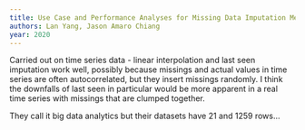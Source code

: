 ```yaml
---
title: Use Case and Performance Analyses for Missing Data Imputation Methods in Big Data Analytics
authors: Lan Yang, Jason Amaro Chiang
year: 2020
---
```


Carried out on time series data - linear interpolation and last seen imputation work well, possibly because missings and actual values in time series are often autocorrelated, but they insert missings randomly. I think the downfalls of last seen in particular would be more apparent in a real time series with missings that are clumped together.

They call it big data analytics but their datasets have 21 and 1259 rows...
